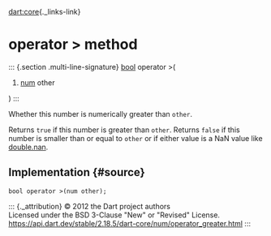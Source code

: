 [dart:core](../../dart-core/dart-core-library){._links-link}

operator \> method
==================

::: {.section .multi-line-signature}
[bool](../bool-class) operator \>(

1.  [num](../num-class) other

)
:::

Whether this number is numerically greater than `other`.

Returns `true` if this number is greater than `other`. Returns `false`
if this number is smaller than or equal to `other` or if either value is
a NaN value like [double.nan](../double/nan-constant).

Implementation {#source}
--------------

``` {.language-dart data-language="dart"}
bool operator >(num other);
```

::: {._attribution}
© 2012 the Dart project authors\
Licensed under the BSD 3-Clause \"New\" or \"Revised\" License.\
<https://api.dart.dev/stable/2.18.5/dart-core/num/operator_greater.html>
:::
